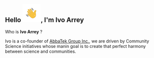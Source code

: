 ## Hello ![hello2.png](https://github.com/arreyves/markdown-portfolio/blob/main/images/hello2.png), I'm Ivo Arrey

Who is **Ivo Arrey** ? 

Ivo is a co-founder of [AbbaTek Group Inc.](https://abbatekgroup.com/), we are driven by Community Science initiatives whose manin goal is to create that perfect harmony between science and communities.

